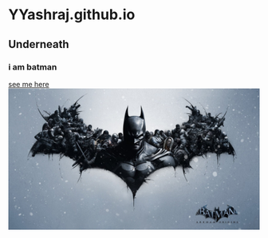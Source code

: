 # YYashraj.github.io
## Underneath
### i am batman
[see me here](https://www.youtube.com/watch?v=dQw4w9WgXcQ)
<br>
<img src = "247011.jpg">
